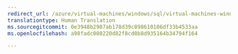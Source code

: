```yaml
---
redirect_url: /azure/virtual-machines/windows/sql/virtual-machines-windows-portal-sql-alwayson-availability-groups
translationtype: Human Translation
ms.sourcegitcommit: 0e3948b2907ab178d39c898610106df33b4533aa
ms.openlocfilehash: a98fadc080220d82f8cd0b8d935164b34794f164

---
```



<!--HONumber=Jan17_HO2-->



